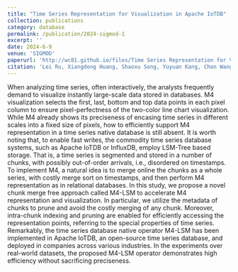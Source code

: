 ```yaml
---
title: "Time Series Representation for Visualization in Apache IoTDB"
collection: publications
category: database
permalink: /publication/2024-sigmod-1
excerpt: ''
date: 2024-6-9
venue: 'SIGMOD'
paperurl: 'http://wc81.github.io/files/Time Series Representation for Visualization in Apache IoTDB.pdf'
citation: 'Lei Ru, Xiangdong Huang, Shaoxu Song, Yuyuan Kang, Chen Wang, Jianmin Wang. Time Series Representation for Visualization in Apache IoTDB, SIGMOD 2024.'
---
```

When analyzing time series, often interactively, the analysts frequently demand to visualize instantly large-scale data stored in databases. M4 visualization selects the first, last, bottom and top data points in each pixel column to ensure pixel-perfectness of the two-color line chart visualization. While M4 already shows its preciseness of encasing time series in different scales into a fixed size of pixels, how to efficiently support M4 representation in a time series native database is still absent. It is worth noting that, to enable fast writes, the commodity time series database systems, such as Apache IoTDB or InfluxDB, employ LSM-Tree based storage. That is, a time series is segmented and stored in a number of chunks, with possibly out-of-order arrivals, i.e., disordered on timestamps. To implement M4, a natural idea is to merge online the chunks as a whole series, with costly merge sort on timestamps, and then perform M4 representation as in relational databases. In this study, we propose a novel chunk merge free approach called M4-LSM to accelerate M4 representation and visualization. In particular, we utilize the metadata of chunks to prune and avoid the costly merging of any chunk. Moreover, intra-chunk indexing and pruning are enabled for efficiently accessing the representation points, referring to the special properties of time series. Remarkably, the time series database native operator M4-LSM has been implemented in Apache IoTDB, an open-source time series database, and deployed in companies across various industries. In the experiments over real-world datasets, the proposed M4-LSM operator demonstrates high efficiency without sacrificing preciseness.